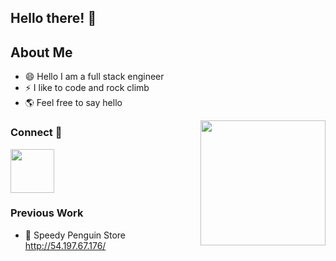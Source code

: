 ## Hello there! 👋

## About Me

- 😄 Hello I am a full stack engineer
- ⚡ I like to code and rock climb
- 🌎 Feel free to say hello

<img align="right" width="200" height="200" src="https://media1.giphy.com/media/xUA7bdpLxQhsSQdyog/giphy.gif?cid=790b7611094ef9616de8a13d6292056570060ad01efb32e0&rid=giphy.gif">

### Connect 🔗
[<img src="https://github.com/FortAwesome/Font-Awesome/blob/6.x/svgs/brands/linkedin.svg" width="70" height="70">](https://www.linkedin.com/in/john-economou/)

### Previous Work
- 🐧 Speedy Penguin Store http://54.197.67.176/


